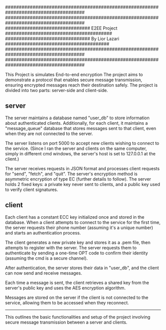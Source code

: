 #####################################################################################
#####################################################################################
###############################  E2EE Project #######################################
############################### By Lior Lazari ######################################
#####################################################################################
#####################################################################################

This Project is simulates End-to-end encryption 
The project aims to demonstrate a protocol that enables secure message transmission, 
ensuring encrypted messages reach their destination safely. 
The project is divided into two parts: server-side and client-side.

server
-------
The server maintains a database named "user_db" to store information about authenticated clients.
Additionally, for each client, it maintains a "message_queue" database that stores messages sent
to that client, even when they are not connected to the server.

The server listens on port 5000 to accept new clients wishing to connect to the service. 
(Since I ran the server and clients on the same computer, simply in different cmd windows,
the server's host is set to 127.0.0.1 at the client.)

The server receives requests in JSON format and processes client requests for "send", "fetch", and "quit".
The server's encryption method is asymmetric encryption of type EC (further details to follow). 
The server holds 2 fixed keys: a private key never sent to clients, and a public key used to verify client signatures.

client
-------
Each client has a constant ECC key initialized once and stored in the database.
When a client attempts to connect to the service for the first time, the server requests their phone
number (assuming it's a unique number) and starts an authentication process.

The client generates a new private key and stores it as a .pem file, then attempts to register with the
 server. The server requests them to authenticate by sending a one-time OPT code to confirm their 
 identity (assuming the cmd is a secure channel).

 After authentication, the server stores their data in "user_db", and the client can now send and receive messages.

 Each time a message is sent, the client retrieves a shared key from the server's public key and uses the AES encryption algorithm.

 Messages are stored on the server if the client is not connected to the service, allowing them to be accessed when they reconnect.

 ----------------------------------------------------------------------------------------------------------------------------------

 This outlines the basic functionalities and setup of the project involving secure message transmission between a server and clients.

